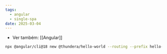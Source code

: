 ```yaml
---
tags:
  - angular
  - single-spa
date: 2025-03-04
---
```

- Ver também: [[Angular]]

```bash
npx @angular/cli@18 new @thundera/hello-world --routing --prefix hello-world --standalone=false
```

